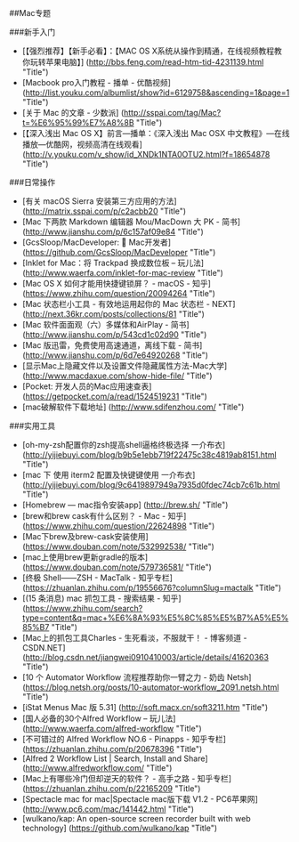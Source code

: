 
##Mac专题


###新手入门
* [【强烈推荐】【新手必看】：【MAC OS X系统从操作到精通，在线视频教程教你玩转苹果电脑】] (http://bbs.feng.com/read-htm-tid-4231139.html "Title")
* [Macbook pro入门教程 - 播单 - 优酷视频] (http://list.youku.com/albumlist/show?id=6129758&ascending=1&page=1 "Title")
* [关于 Mac 的文章 - 少数派] (http://sspai.com/tag/Mac?t=%E6%95%99%E7%A8%8B "Title")
* [【深入浅出 Mac OS X】前言—播单：《深入浅出 Mac OSX 中文教程》—在线播放—优酷网，视频高清在线观看] (http://v.youku.com/v_show/id_XNDk1NTA0OTU2.html?f=18654878 "Title")

###日常操作
* [有关 macOS Sierra 安装第三方应用的方法] (http://matrix.sspai.com/p/c2acbb20 "Title")
* [Mac 下两款 Markdown 编辑器 Mou/MacDown 大 PK - 简书] (http://www.jianshu.com/p/6c157af09e84 "Title")
* [GcsSloop/MacDeveloper:  Mac开发者] (https://github.com/GcsSloop/MacDeveloper "Title")
* [Inklet for Mac：将 Trackpad 换成数位板 – 玩儿法] (http://www.waerfa.com/inklet-for-mac-review "Title")
* [Mac OS X 如何才能用快捷键锁屏？ - macOS - 知乎] (https://www.zhihu.com/question/20094264 "Title")
* [Mac 状态栏小工具 - 有效地运用起你的 Mac 状态栏 - NEXT] (http://next.36kr.com/posts/collections/81 "Title")
* [Mac 软件面面观（六）多媒体和AirPlay - 简书] (http://www.jianshu.com/p/543cd1c02d90 "Title")
* [Mac 版迅雷，免费使用高速通道，离线下载 - 简书] (http://www.jianshu.com/p/6d7e64920268 "Title")
* [显示Mac上隐藏文件以及设置文件隐藏属性方法-Mac大学] (http://www.macdaxue.com/show-hide-file/ "Title")
* [Pocket: 开发人员的Mac应用速查表] (https://getpocket.com/a/read/1524519231 "Title")
* [mac破解软件下载地址] (http://www.sdifenzhou.com/ "Title")


###实用工具
* [oh-my-zsh配置你的zsh提高shell逼格终极选择 一介布衣] (http://yijiebuyi.com/blog/b9b5e1ebb719f22475c38c4819ab8151.html "Title")
* [mac 下 使用 iterm2 配置及快键键使用 一介布衣] (http://yijiebuyi.com/blog/9c6419897949a7935d0fdec74cb7c61b.html "Title")
* [Homebrew — mac指令安装app] (http://brew.sh/ "Title")
* [brew和brew cask有什么区别？ - Mac - 知乎] (https://www.zhihu.com/question/22624898 "Title")
* [Mac下brew及brew-cask安装使用] (https://www.douban.com/note/532992538/ "Title")
* [mac上使用brew更新gradle的版本] (https://www.douban.com/note/579736581/ "Title")
* [终极 Shell——ZSH - MacTalk - 知乎专栏] (https://zhuanlan.zhihu.com/p/19556676?columnSlug=mactalk "Title")
* [(15 条消息) mac 抓包工具 - 搜索结果 - 知乎] (https://www.zhihu.com/search?type=content&q=mac+%E6%8A%93%E5%8C%85%E5%B7%A5%E5%85%B7 "Title")
* [Mac上的抓包工具Charles - 生死看淡，不服就干！ - 博客频道 - CSDN.NET] (http://blog.csdn.net/jiangwei0910410003/article/details/41620363 "Title")
* [10 个 Automator Workflow 流程推荐助你一臂之力 - 奶齿 Netsh] (https://blog.netsh.org/posts/10-automator-workflow_2091.netsh.html "Title")
* [iStat Menus Mac 版 5.31] (http://soft.macx.cn/soft3211.htm "Title")
* [国人必备的30个Alfred Workflow – 玩儿法] (http://www.waerfa.com/alfred-workflow "Title")
* [不可错过的 Alfred Workflow NO.6 - Pinapps - 知乎专栏] (https://zhuanlan.zhihu.com/p/20678396 "Title")
* [Alfred 2 Workflow List | Search, Install and Share] (http://www.alfredworkflow.com/ "Title")
* [Mac上有哪些冷门但却逆天的软件？ - 高手之路 - 知乎专栏] (https://zhuanlan.zhihu.com/p/22165209 "Title")
* [Spectacle mac for mac|Spectacle mac版下载 V1.2 - PC6苹果网] (http://www.pc6.com/mac/141442.html "Title")
* [wulkano/kap: An open-source screen recorder built with web technology] (https://github.com/wulkano/kap "Title")

